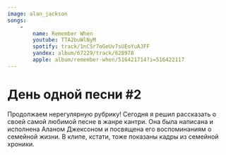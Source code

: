 ```yaml
---
image: alan_jackson
songs:
    -
        name: Remember When
        youtube: TTA2buWlNyM
        spotify: track/1nCSr7oGeUv7sUEoYuAJFF
        yandex: album/67229/track/628978
        apple: album/remember-when/516421714?i=516422117
---
```

# День одной песни #2

Продолжаем нерегулярную рубрику! Сегодня я решил рассказать о своей самой
любимой песне в жанре кантри. Она была написана и исполнена Аланом Джексоном
и посвящена его воспоминаниям о семейной жизни. В клипе, кстати, тоже показаны
кадры из семейной хроники.